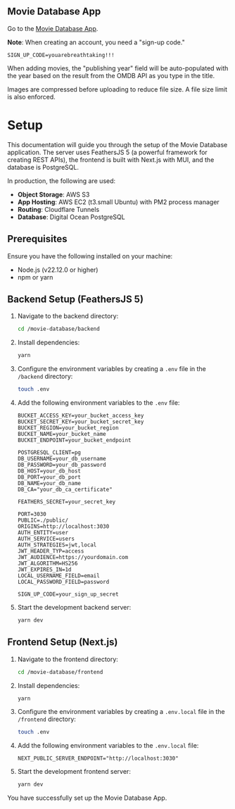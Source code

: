 ## Movie Database App

Go to the [Movie Database App](https://movie.alanrayelangos.cloud/).

**Note**: When creating an account, you need a "sign-up code."

```SIGN_UP_CODE=youarebreathtaking!!!```

When adding movies, the "publishing year" field will be auto-populated with the year based on the result from the OMDB API as you type in the title.

Images are compressed before uploading to reduce file size. A file size limit is also enforced.

# Setup

This documentation will guide you through the setup of the Movie Database application. The server uses FeathersJS 5 (a powerful framework for creating REST APIs), the frontend is built with Next.js with MUI, and the database is PostgreSQL.

In production, the following are used:
- **Object Storage**: AWS S3
- **App Hosting**: AWS EC2 (t3.small Ubuntu) with PM2 process manager
- **Routing**: Cloudflare Tunnels
- **Database**: Digital Ocean PostgreSQL

## Prerequisites

Ensure you have the following installed on your machine:
- Node.js (v22.12.0 or higher)
- npm or yarn

## Backend Setup (FeathersJS 5)

1. Navigate to the backend directory:
    ```sh
    cd /movie-database/backend
    ```

2. Install dependencies:
    ```sh
    yarn
    ```

3. Configure the environment variables by creating a `.env` file in the `/backend` directory:
    ```sh
    touch .env
    ```

4. Add the following environment variables to the `.env` file:
    ```env
    BUCKET_ACCESS_KEY=your_bucket_access_key
    BUCKET_SECRET_KEY=your_bucket_secret_key
    BUCKET_REGION=your_bucket_region
    BUCKET_NAME=your_bucket_name
    BUCKET_ENDPOINT=your_bucket_endpoint

    POSTGRESQL_CLIENT=pg
    DB_USERNAME=your_db_username
    DB_PASSWORD=your_db_password
    DB_HOST=your_db_host
    DB_PORT=your_db_port
    DB_NAME=your_db_name
    DB_CA="your_db_ca_certificate"

    FEATHERS_SECRET=your_secret_key

    PORT=3030
    PUBLIC=./public/
    ORIGINS=http://localhost:3030
    AUTH_ENTITY=user
    AUTH_SERVICE=users
    AUTH_STRATEGIES=jwt,local
    JWT_HEADER_TYP=access
    JWT_AUDIENCE=https://yourdomain.com
    JWT_ALGORITHM=HS256
    JWT_EXPIRES_IN=1d
    LOCAL_USERNAME_FIELD=email
    LOCAL_PASSWORD_FIELD=password

    SIGN_UP_CODE=your_sign_up_secret
    ```

5. Start the development backend server:
    ```sh
    yarn dev
    ```

## Frontend Setup (Next.js)

1. Navigate to the frontend directory:
    ```sh
    cd /movie-database/frontend
    ```

2. Install dependencies:
    ```sh
    yarn
    ```

3. Configure the environment variables by creating a `.env.local` file in the `/frontend` directory:
    ```sh
    touch .env
    ```

4. Add the following environment variables to the `.env.local` file:
    ```env
    NEXT_PUBLIC_SERVER_ENDPOINT="http://localhost:3030"
    ```

5. Start the development frontend server:
    ```sh
    yarn dev
    ```

You have successfully set up the Movie Database App.
